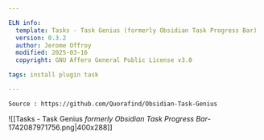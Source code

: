 ```yaml
---

ELN info:
  template: Tasks - Task Genius (formerly Obsidian Task Progress Bar)
  version: 0.3.2
  author: Jerome Offroy
  modified: 2025-03-16
  copyright: GNU Affero General Public License v3.0

tags: install plugin task

---
```

````ad-tip
Source : https://github.com/Quorafind/Obsidian-Task-Genius

````

![[Tasks - Task Genius _formerly Obsidian Task Progress Bar_-1742087971756.png|400x288]]



